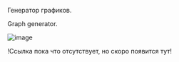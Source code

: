 Генератор графиков.

Graph generator.

![image](https://github.com/user-attachments/assets/e8a5b1ed-a2cc-48cb-899d-5a76f3b3eb78)

!Ссылка пока что отсутствует, но скоро появится тут!
